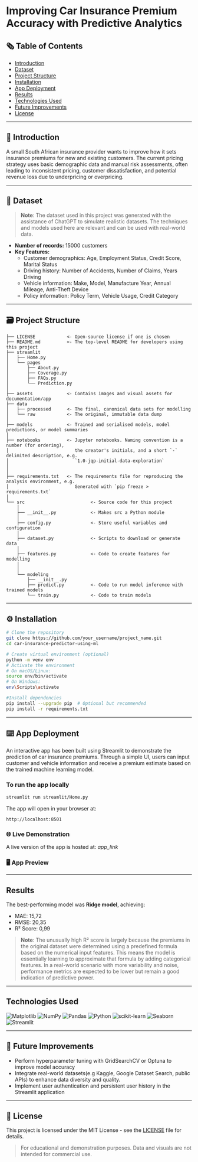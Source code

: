# Improving Car Insurance Premium Accuracy with Predictive Analytics

## 🗞️ Table of Contents
* [Introduction](#introduction)
* [Dataset](#dataset)
* [Project Structure](#project-structure)
* [Installation](#️installation)
* [App Deployment](#app-deployment)
* [Results](#results)
* [Technologies Used](#technologies-used)
* [Future Improvements](#future-improvements)
* [License](#license)


--------
## 💭 Introduction<a class="anchor" id="introduction"></a>
A small South African insurance provider wants to improve how it sets insurance premiums for new and existing customers. The current pricing strategy uses basic demographic data and manual risk assessments, often leading to inconsistent pricing, customer dissatisfaction, and potential revenue loss due to underpricing or overpricing. 


--------
## 📔 Dataset<a class="anchor" id="dataset"></a>
> **Note**: The dataset used in this project was generated with the assistance of ChatGPT to simulate realistic datasets. The techniques and models used here are relevant and can be used with real-world data. 

- **Number of records:** 15000 customers
- **Key Features:** 
    - Customer demographics: Age, Employment Status, Credit Score, Marital Status
    - Driving history: Number of Accidents, Number of Claims, Years Driving
    - Vehicle information: Make, Model, Manufacture Year, Annual Mileage, Anti-Theft Device
    - Policy information: Policy Term, Vehicle Usage, Credit Category


--------
## 🗃️ Project Structure <a class="anchor" id="project-structure"></a>

```
├── LICENSE            <- Open-source license if one is chosen
├── README.md          <- The top-level README for developers using this project
├── streamlit
│   ├── Home.py             
│   └── pages  
│       ├── About.py
│       ├── Coverage.py
│       ├── FAQs.py
│       └── Prediction.py    
│
├── assets             <- Contains images and visual assets for documentation/app
├── data
│   ├── processed      <- The final, canonical data sets for modelling
│   └── raw            <- The original, immutable data dump
│
├── models             <- Trained and serialised models, model predictions, or model summaries
│
├── notebooks          <- Jupyter notebooks. Naming convention is a number (for ordering),
│                         the creator's initials, and a short `-` delimited description, e.g.
│                         `1.0-jqp-initial-data-exploration`
│
│
├── requirements.txt   <- The requirements file for reproducing the analysis environment, e.g.
│                         Generated with `pip freeze > requirements.txt`
│
└── src                         <- Source code for this project
    │
    ├── __init__.py             <- Makes src a Python module
    │
    ├── config.py               <- Store useful variables and configuration
    │
    ├── dataset.py              <- Scripts to download or generate data
    │
    ├── features.py             <- Code to create features for modelling
    │
    │    
    └── modeling                
        ├── __init__.py 
        ├── predict.py          <- Code to run model inference with trained models          
        └── train.py            <- Code to train models
```

--------
## ⚙️ Installation <a class="anchor" id="installation"></a>

```bash
# Clone the repository
git clone https://github.com/your_username/project_name.git 
cd car-insurance-predictor-using-ml

# Create virtual environment (optional)
python -m venv env
# Activate the environment
# On macOS/Linux:
source env/bin/activate
# On Windows:
env\Scripts\activate

#Install dependencies
pip install --upgrade pip  # Optional but recommended
pip install -r requirements.txt
```


--------
## ⌨️ App Deployment <a class="anchor" id="app-deployment"></a>

An interactive app has been built using Streamlit to demonstrate the prediction of car insurance premiums. Through a simple UI, users can input customer and vehicle information and receive a premium estimate based on the trained machine learning model. 

### To run the app locally

```bash
streamlit run streamlit/Home.py
```

The app will open in your browser at: 

```plaintext
http://localhost:8501
```

### 🌐 Live Demonstration

A live version of the app is hosted at: *app_link*

### 🖥️ App Preview


--------
## Results <a class="anchor" id="results"></a>
The best-performing model was **Ridge model**, achieving:
- MAE: 15,72
- RMSE: 20,35
- R² Score: 0,99

> **Note**: The unusually high R² score is largely because the premiums in the original dataset were determined using a predefined formula based on the numerical input features. This means the model is essentially learning to approximate that formula by adding categorical features. In a real-world scenario with more variability and noise, performance metrics are expected to be lower but remain a good indication of predictive power. 


--------
## Technologies Used <a class="anchor" id="technologies-used"></a>
![Matplotlib](https://img.shields.io/badge/Matplotlib-%23ffffff.svg?style=for-the-badge&logo=Matplotlib&logoColor=black) ![NumPy](https://img.shields.io/badge/numpy-%23013243.svg?style=for-the-badge&logo=numpy&logoColor=white) ![Pandas](https://img.shields.io/badge/pandas-%23150458.svg?style=for-the-badge&logo=pandas&logoColor=white) ![Python](https://img.shields.io/badge/python-3670A0?style=for-the-badge&logo=python&logoColor=ffdd54) ![scikit-learn](https://img.shields.io/badge/scikit--learn-%23F7931E.svg?style=for-the-badge&logo=scikit-learn&logoColor=white) ![Seaborn](https://img.shields.io/badge/Seaborn-4c72b0?style=for-the-badge&logo=python&logoColor=white) ![Streamlit](https://img.shields.io/badge/Streamlit-FF4B4B?style=for-the-badge&logo=Streamlit&logoColor=white) 


--------
## 🧪 Future Improvements <a class="anchor" id="future-improvements"></a>
- Perform hyperparameter tuning with GridSearchCV or Optuna to improve model accuracy
- Integrate real-world datasets(e.g Kaggle, Google Dataset Search, public APIs) to enhance data diversity and quality. 
- Implement user authentication and persistent user history in the Streamlit application


--------
## 📜 License <a class="anchor" id="license"></a>
This project is licensed under the MIT License - see the [LICENSE](./LICENSE) file for details.

> For educational and demonstration purposes. Data and visuals are not intended for commercial use.


